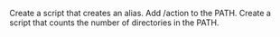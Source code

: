 Create a script that creates an alias.
Add /action to the PATH.
Create a script that counts the number of directories in the PATH.
